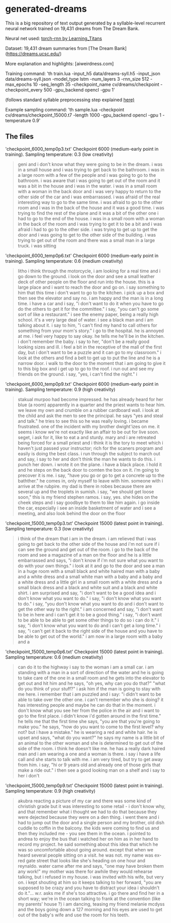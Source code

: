 # generated-dreams

This is a big repository of text output generated by a syllable-level recurrent neural network trained on 19,431 dreams from The Dream Bank.

Neural net used: [torch-rnn by Learning_Titans](https://github.com/learningtitans/torch-rnn/blob/valle-syllables/doc/flags.md#preprocessing)

Dataset: 19,431 dream summaries from [The Dream Bank] (https://dreams.ucsc.edu/)

More explanation and highlights: [aiweirdness.com]

Training command: 'th train.lua -input_h5 data/dreams-syll.h5 -input_json data/dreams-syll.json -model_type lstm -num_layers 3 -rnn_size 512 -max_epochs 10 -seq_length 35 -checkpoint_name cv/dreams/checkpoint -checkpoint_every 500 -gpu_backend opencl -gpu 1'

(follows standard syllable preprocessing step explained [here)](https://github.com/learningtitans/torch-rnn/blob/valle-syllables/doc/flags.md#preprocessing)

Example sampling command: 'th sample.lua -checkpoint cv/dreams/checkpoint_15000.t7 -length 1000 -gpu_backend opencl -gpu 1 -temperature 0.9'

## The files

'checkpoint_6000_temp0p3.txt' Checkpoint 6000 (medium-early point in training). Sampling temperature: 0.3 (low creativity)
>geni and i don't know what they were going to be in the dream. i was in a small house and i was trying to get back to the bathroom. i was in a large room with a few of the people and i was going to go to the bathroom. i was aware that i was going to get out of the room and it was a bit in the house and i was in the water. i was in a small room with a woman in the back door and i was very happy to return to the other side of the car and i was embarrassed. i was afraid of the real interesting way to go to the same time. i was afraid to go to the other room and i was in the back of the house and it was a good time. i was trying to find the rest of the plane and it was a bit of the other one i had to go to the end of the house. i was in a small room with a woman in the back of the room and i was trying to get it to be a bit and i was afraid i had to go to the other side. i was trying to get up to get the door and i was going to get to the other side of the building. i was trying to get out of the room and there was a small man in a large truck. i was sitting 

'checkpoint_6000_temp0p6.txt' Checkpoint 6000 (medium-early point in training). Sampling temperature: 0.6 (medium creativity)
>litho i think through the motorcycle, i am looking for a real time and i go down to the ground. i look on the door and see a small leather deck of other people on the floor and run into the house. this is a large place and i want to reach the door and go on. i say something to him that this time i don't want to go to the kitchen. i pick up a box and then see the elevator and say no. i am happy and the man is in a long time. i have a car and i say, "i don't want to do it when you have to go do the others to get it for the committee." i say, "you can't go some sort of like a restaurant." i see the enemy paper, being a really high school. it's a very large deal of water. i see a black man and i am talking about it. i say to him, "i can't find my hand to call others for something from your mom's story." i go to the hospital. he is annoyed at me. i feel very happy to say okay. he tells me he'll be in the kitchen. i don't remember the baby. i say to her, "don't be a really good looking sizes and ill. i feel a bit in the receptive of the mall of the first day, but i don't want to be a puzzle and it can go to my classroom." i look at the others and find a belt to get up to put the line and he is a narrow door. i walk to the door to the moment that i am going to give it to this big box and i get up to go to the roof. i run out and see my friends on the ground. i say, "yes, i can't find the night." i 

'checkpoint_6000_temp0p9.txt' Checkpoint 6000 (medium-early point in training). Sampling temperature: 0.9 (high creativity)
>stakual murpoo had become impressed. he has already heard for her blue (a room) apparently in a quarter and the priest wants to hear him. we leave my own and crumble on a rubber cardboard wall. i look at the child and ask the men to see the principal. he says "yes and steal and talk." he tries to see this so he was really loving. i became frustrated. one of the incident with my brother dwight'izes on me. it seems i know we're not exactly like an affair to be out for live soon. seget, i ask for it, like to eat a and sturdy.
mary and i are retreated being forced for a small priest and i think it is the tory to meet which i haven't just passed your instructor; rich for the scaners program and easily is doing the best class. i run through the subject to march out and say, i say to her and don't think the man he wants to do this. i punch her down. i wrote it on the plane. i have a black place. i hold it and he steps on the back door to comten the box on it. i'm going to precover it is me. i say, "have you go or go to get a concrete up to the bathther." he comes in, only myself to leave with him. someone with i arrive at the rubpire. my dad is there in robes because there are several up and the troplets in sumish. i say, "we should get loose soon," this is my friend stephen ramos. i say, yes. she hides on the cheek steps and i say goodbye to them to like him again. i go inside the car, especially i see an inside basketment of water and i see a meeting, and also look behind the door on the floor 


'checkpoint_15000_temp0p3.txt' Checkpoint 15000 (latest point in training). Sampling temperature: 0.3 (low creativity)
>i think of the dream that i am in the dream. i am relieved that i was going to get back to the other side of the house and i'm not sure if i can see the ground and get out of the room. i go to the back of the room and see a magazine of a man on the floor and he is a little embarrassed and says, "i don't know if i'm not sure what you want to do with your own things." i look at it and go to the door and see a man in a huge room with a small black and white haired man with a baby and a white dress and a small white man with a baby and a baby and a white dress and a little girl in a small room with a white dress and a small black dress and a black and white suit and a black and white shirt. i am surprised and say, "i don't want to be a good idea and i don't know what you want to do." i say, "i don't know what you want to do." i say, "you don't know what you want to do and i don't want to get the other way to the right." i am concerned and say, "i don't want to be in here and i can't get it to be a good thing." i say, "i don't want to be able to be able to get some other things to do so i can do it." i say, "i don't know what you want to do and i can't get a long time." i say, "i can't get it back to the right side of the house and you have to be able to get out of the world." i am now in a large room with a baby and a 

'checkpoint_15000_temp0p6.txt' Checkpoint 15000 (latest point in training). Sampling temperature: 0.6 (medium creativity)
>can do it to the highway i say to the woman i am a small car. i am standing with a man in a sort of direction of the water and he is going to take care of the one in a small room and he gets into the elevator to get out and hit him and he says, "oh yes, why can you do that?" "what do you think of your stuff?" i ask him if the man is going to stay with me here. i remember that i am puzzled and i say: "i didn't want to be able to take over the other one. i can't remember who she is doing? it has interesting people and maybe he can do that in the moment. i don't know what you see her from the police in the air and i want to go to the first place. i didn't know i'd gotten around in the first time." he tells me that the first time she says, "you are that you're going to make you." he says, "how do you want to come to the first level? why not? but i have a mistake." he is wearing a red and white hair. he is upset and says, "what do you want?" he says my name is a little bit of an animal to the other woman and she is determined to get out of the side of the room. i think he doesn't like me. he has a really dark haired man and i am wearing a one and a woman is there. i say i have a life call and she starts to talk with me. i am very tired, but try to get away from him. i say, "hi or 9 years old and already one of those girls that make a ride out." i then see a good looking man on a shelf and i say to her i don't 

'checkpoint_15000_temp0p9.txt' Checkpoint 15000 (latest point in training). Sampling temperature: 0.9 (high creativity)
>akubra reacting a picture of my car and there was some kind of christish grade but it was interesting to some retail - i don't know why, and that remember what i thought we had to do that because they were dejected because they were on a den thing. i went there and i had to jump out the door and a single person and my brother, old dish cuddle to coffin in the balcony. the kids were coming to find us and then they included me - you see them in the ocean. i pointed to andrea to enjoy the bus that i watched her on him as in her hand to record my project. he said something about this idea that which he was so uncomfortable about going around. except that when we heard several people sitting on a visit. he was not. my name was ex-red gate street that looks like she's heading on one hour and reynaldo. water came after me and says, "one may have broken them any work!" my mother was there for awhile they would rehearse talking, but i refused in my house. i was invited with his wife, but very on. i kept shouting at him so it keeps talking to her forward, "you are supposed to be crazy and you have to distract your idea i shouldn't do it."...
w.r. asks me if she's too attractive. i go there and find her in a short way; we're in the ocean talking to frank at the convention (like my parents' house ?) i am dancing, teasing my friend melanie mcdyss and the boys going down a 127 morning and his eyes are used to get out of the baby's wife and use the room for his teeth.
